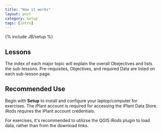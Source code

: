 ```yaml
---
title: "How it works"
layout: post
category: Setup
tags: [intro]
---
```


{% include JB/setup %}

## Lessons

The index of each major topic will explain the overall Obejectives and lists the sub-lessons. Pre-requisites, Objectives, and required Data are listed on each sub-lesson page.

## Recommended Use

Begin with **Setup** to install and configure your laptop/computer for exercises. The iPlant account is required for accessing the iPlant Data Store. iRods requires the iPlant account credentials.

For exercises, it's recommended to utilizse the QGIS iRods plugin to load data, rather than from the download links.
